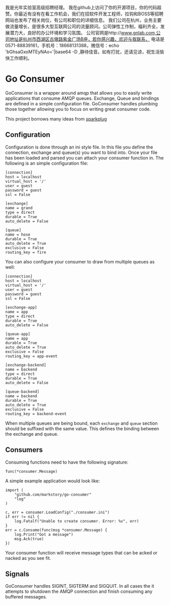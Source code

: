 我是光年实验室高级招聘经理。
我在github上访问了你的开源项目，你的代码超赞。你最近有没有在看工作机会，我们在招软件开发工程师，拉钩和BOSS等招聘网站也发布了相关岗位，有公司和职位的详细信息。
我们公司在杭州，业务主要做流量增长，是很多大型互联网公司的流量顾问。公司弹性工作制，福利齐全，发展潜力大，良好的办公环境和学习氛围。
公司官网是http://www.gnlab.com,公司地址是杭州市西湖区古墩路紫金广场B座，若你感兴趣，欢迎与我联系，
电话是0571-88839161，手机号：18668131388，微信号：echo 'bGhsaGxoMTEyNAo='|base64 -D ,静待佳音。如有打扰，还请见谅，祝生活愉快工作顺利。

# Go Consumer

GoConsumer is a wrapper around amqp that allows you to easily write
applications that consume AMQP queues. Exchange, Queue and bindings
are defined in a simple configuration file. GoConsumer handles plumbing
those together allowing you to focus on writing great consumer code.

This project borrows many ideas from [sparkplug](https://pypi.python.org/pypi/sparkplug/1.4)

## Configuration

Configuration is done through an ini style file. In this file you define the connection,
exchange and queue(s) you want to bind into. Once your file has been loaded and parsed you
can attach your consumer function in. The following is an simple configuration file:

	[connection]
	host = localhost
	virtual_host = '/'
	user = guest
	password = guest
	ssl = False

	[exchange]
	name = grand
	type = direct
	durable = True
	auto_delete = False

	[queue]
	name = hose
	durable = True
	auto_delete = True
	exclusive = False
	routing_key = fire

You can also configure your consumer to draw from multiple queues as well:

	[connection]
	host = localhost
	virtual_host = '/'
	user = guest
	password = guest
	ssl = False

	[exchange-app]
	name = app
	type = direct
	durable = True
	auto_delete = False

	[queue-app]
	name = app
	durable = True
	auto_delete = True
	exclusive = False
	routing_key = app-event

	[exchange-backend]
	name = backend
	type = direct
	durable = True
	auto_delete = False

	[queue-backend]
	name = backend
	durable = True
	auto_delete = True
	exclusive = False
	routing_key = backend-event

When multiple queues are being bound, each `exchange` and `queue` section should be suffixed
with the same value. This defines the binding between the exchange and queue.

## Consumers

Consuming functions need to have the following signature:

	func(*consumer.Message)

A simple example application would look like:

	import (
		"github.com/markstory/go-consumer"
		"log"
	)

	c, err = consumer.LoadConfig("./consumer.ini")
	if err != nil {
		log.Fatalf("Unable to create consumer. Error: %v", err)
	}
	err = c.Consume(func(msg *consumer.Message) {
		log.Print("Got a message")
		msg.Ack(true)
	})

Your consumer function will receive message types that can be acked
or nacked as you see fit.

## Signals

GoConsumer handles SIGINT, SIGTERM and SIGQUIT. In all cases the it attempts to shutdown
the AMQP connection and finish consuming any buffered messages.
